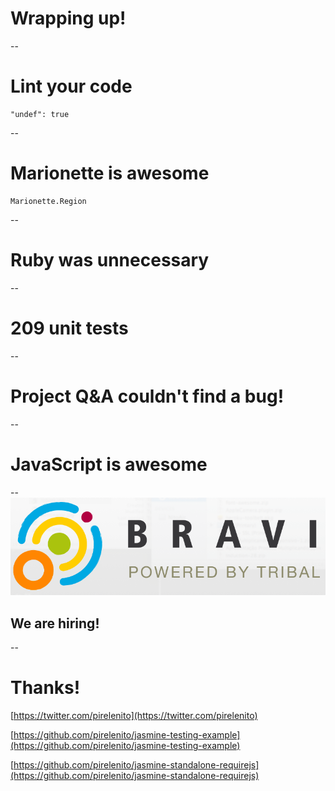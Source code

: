 # Wrapping up!

--
# Lint your code
    "undef": true

--
# Marionette is awesome
    Marionette.Region

--
# Ruby was unnecessary

--
# 209 unit tests

--
# Project Q&A couldn't find a bug!


--
# JavaScript is awesome

--
![bravi](slides/img/bravi.png)
## We are hiring!

--
# Thanks!
[https://twitter.com/pirelenito](https://twitter.com/pirelenito)

[https://github.com/pirelenito/jasmine-testing-example](https://github.com/pirelenito/jasmine-testing-example)

[https://github.com/pirelenito/jasmine-standalone-requirejs](https://github.com/pirelenito/jasmine-standalone-requirejs)

